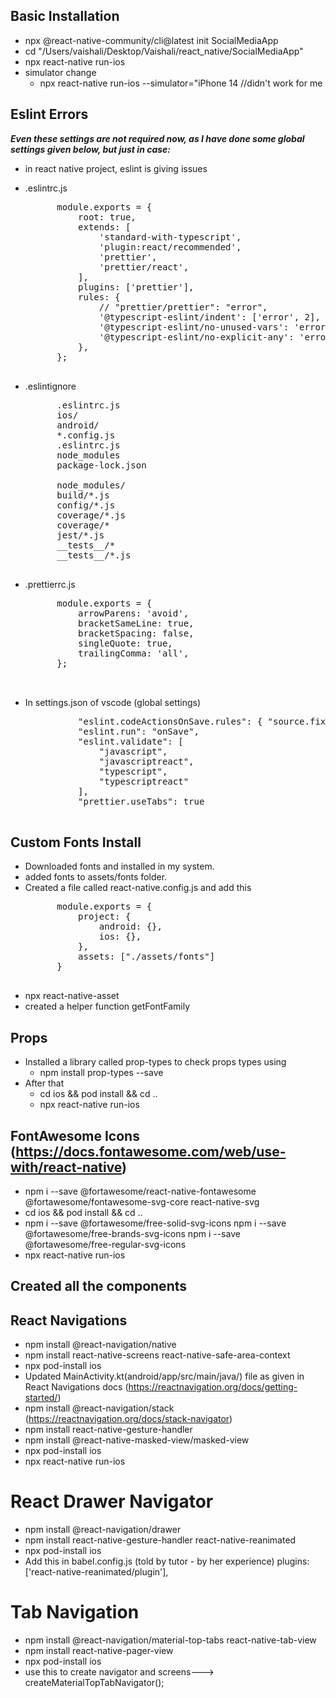 ## Basic Installation

- npx @react-native-community/cli@latest init SocialMediaApp
- cd "/Users/vaishali/Desktop/Vaishali/react_native/SocialMediaApp"
- npx react-native run-ios
- simulator change
  - npx react-native run-ios --simulator="iPhone 14 //didn't work for me

## Eslint Errors

**_Even these settings are not required now, as I have done some global settings given below, but just in case:_**

- in react native project, eslint is giving issues
- .eslintrc.js
    <pre>
        module.exports = {
            root: true,
            extends: [
                'standard-with-typescript',
                'plugin:react/recommended',
                'prettier',
                'prettier/react',
            ],
            plugins: ['prettier'],
            rules: {
                // "prettier/prettier": "error",
                '@typescript-eslint/indent': ['error', 2],
                '@typescript-eslint/no-unused-vars': 'error',
                '@typescript-eslint/no-explicit-any': 'error',
            },
        };
    </pre>
- .eslintignore
    <pre>
        .eslintrc.js
        ios/
        android/
        *.config.js
        .eslintrc.js
        node_modules
        package-lock.json
  
        node_modules/
        build/*.js
        config/*.js
        coverage/*.js
        coverage/*
        jest/*.js
        __tests__/*
        __tests__/*.js
    </pre>

- .prettierrc.js
    <pre>
        module.exports = {
            arrowParens: 'avoid',
            bracketSameLine: true,
            bracketSpacing: false,
            singleQuote: true,
            trailingComma: 'all',
        };
  
    </pre>

- In settings.json of vscode (global settings)
    <pre>
            "eslint.codeActionsOnSave.rules": { "source.fixAll.eslint": true },
            "eslint.run": "onSave",
            "eslint.validate": [
                "javascript",
                "javascriptreact",
                "typescript",
                "typescriptreact"
            ],
            "prettier.useTabs": true
    </pre>

## Custom Fonts Install

- Downloaded fonts and installed in my system.
- added fonts to assets/fonts folder.
- Created a file called react-native.config.js and add this
    <pre>
        module.exports = {
            project: {
                android: {},
                ios: {},
            },
            assets: ["./assets/fonts"]
        }
    </pre>
- npx react-native-asset
- created a helper function getFontFamily

## Props

- Installed a library called prop-types to check props types using
  - npm install prop-types --save
- After that
  - cd ios && pod install && cd ..
  - npx react-native run-ios

## FontAwesome Icons (https://docs.fontawesome.com/web/use-with/react-native)

- npm i --save @fortawesome/react-native-fontawesome @fortawesome/fontawesome-svg-core react-native-svg
- cd ios && pod install && cd ..
- npm i --save @fortawesome/free-solid-svg-icons
  npm i --save @fortawesome/free-brands-svg-icons
  npm i --save @fortawesome/free-regular-svg-icons
- npx react-native run-ios

## Created all the components

## React Navigations

- npm install @react-navigation/native
- npm install react-native-screens react-native-safe-area-context
- npx pod-install ios
- Updated MainActivity.kt(android/app/src/main/java/) file as given in React Navigations docs (https://reactnavigation.org/docs/getting-started/)
- npm install @react-navigation/stack (https://reactnavigation.org/docs/stack-navigator)
- npm install react-native-gesture-handler
- npm install @react-native-masked-view/masked-view
- npx pod-install ios
- npx react-native run-ios

# React Drawer Navigator

- npm install @react-navigation/drawer
- npm install react-native-gesture-handler react-native-reanimated
- npx pod-install ios
- Add this in babel.config.js (told by tutor - by her experience)
  plugins: ['react-native-reanimated/plugin'],

# Tab Navigation

- npm install @react-navigation/material-top-tabs react-native-tab-view
- npm install react-native-pager-view
- npx pod-install ios
- use this to create navigator and screens---> createMaterialTopTabNavigator();
